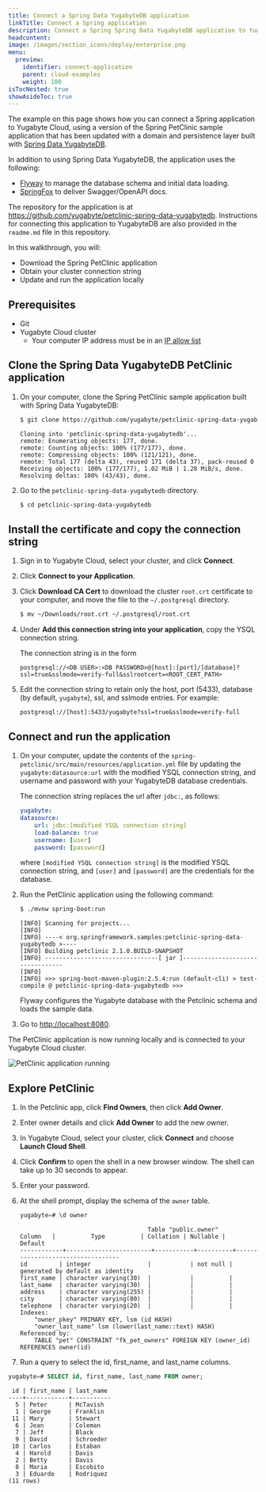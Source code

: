 ```yaml
---
title: Connect a Spring Data YugabyteDB application
linkTitle: Connect a Spring application
description: Connect a Spring Spring Data YugabyteDB application to Yugabyte Cloud.
headcontent:
image: /images/section_icons/deploy/enterprise.png
menu:
  preview:
    identifier: connect-application
    parent: cloud-examples
    weight: 100
isTocNested: true
showAsideToc: true
---
```


The example on this page shows how you can connect a Spring application to Yugabyte Cloud, using a version of the Spring PetClinic sample application that has been updated with a domain and persistence layer built with [Spring Data YugabyteDB](https://github.com/yugabyte/spring-data-yugabytedb).

In addition to using Spring Data YugabyteDB, the application uses the following:

- [Flyway](https://flywaydb.org/) to manage the database schema and initial data loading.
- [SpringFox](https://springfox.github.io/springfox/) to deliver Swagger/OpenAPI docs.

The repository for the application is at <https://github.com/yugabyte/petclinic-spring-data-yugabytedb>. Instructions for connecting this application to YugabyteDB are also provided in the `readme.md` file in this repository.

In this walkthrough, you will:

- Download the Spring PetClinic application
- Obtain your cluster connection string
- Update and run the application locally

## Prerequisites

- Git
- Yugabyte Cloud cluster
  - Your computer IP address must be in an [IP allow list](../../cloud-secure-clusters/add-connections/)

## Clone the Spring Data YugabyteDB PetClinic application

1. On your computer, clone the Spring PetClinic sample application built with Spring Data YugabyteDB:

    ```sh
    $ git clone https://github.com/yugabyte/petclinic-spring-data-yugabytedb.git
    ```

    ```output
    Cloning into 'petclinic-spring-data-yugabytedb'...
    remote: Enumerating objects: 177, done.
    remote: Counting objects: 100% (177/177), done.
    remote: Compressing objects: 100% (121/121), done.
    remote: Total 177 (delta 43), reused 171 (delta 37), pack-reused 0
    Receiving objects: 100% (177/177), 1.02 MiB | 1.28 MiB/s, done.
    Resolving deltas: 100% (43/43), done.
    ```

1. Go to the `petclinic-spring-data-yugabytedb` directory.

    ```sh
    $ cd petclinic-spring-data-yugabytedb
    ```

## Install the certificate and copy the connection string

1. Sign in to Yugabyte Cloud, select your cluster, and click **Connect**.

1. Click **Connect to your Application**.

1. Click **Download CA Cert** to download the cluster `root.crt` certificate to your computer, and move the file to the `~/.postgresql` directory.

    ```sh
    $ mv ~/Downloads/root.crt ~/.postgresql/root.crt
    ```

1. Under **Add this connection string into your application**, copy the YSQL connection string.

    The connection string is in the form

    ```url
    postgresql://<DB USER>:<DB PASSWORD>@[host]:[port]/[database]?ssl=true&sslmode=verify-full&sslrootcert=<ROOT_CERT_PATH>
    ```

1. Edit the connection string to retain only the host, port (5433), database (by default, `yugabyte`), ssl, and sslmode entries. For example:

    ```url
    postgresql://[host]:5433/yugabyte?ssl=true&sslmode=verify-full
    ```

## Connect and run the application

1. On your computer, update the contents of the `spring-petclinic/src/main/resources/application.yml` file by updating the `yugabyte:datasource:url` with the modified YSQL connection string, and username and password with your YugabyteDB database credentials.

    The connection string replaces the url after `jdbc:`, as follows:

    ```yaml
    yugabyte:
    datasource:
        url: jdbc:[modified YSQL connection string]
        load-balance: true
        username: [user]
        password: [password]
    ```

    where `[modified YSQL connection string]` is the modified YSQL connection string, and `[user]` and `[password]` are the credentials for the database.

1. Run the PetClinic application using the following command:

    ```sh
    $ ./mvnw spring-boot:run
    ```

    ```output
    [INFO] Scanning for projects...
    [INFO]
    [INFO] ----< org.springframework.samples:petclinic-spring-data-yugabytedb >----
    [INFO] Building petclinic 2.1.0.BUILD-SNAPSHOT
    [INFO] --------------------------------[ jar ]---------------------------------
    [INFO]
    [INFO] >>> spring-boot-maven-plugin:2.5.4:run (default-cli) > test-compile @ petclinic-spring-data-yugabytedb >>>
    ```

    Flyway configures the Yugabyte database with the Petclinic schema and loads the sample data.

1. Go to <http://localhost:8080>.

The PetClinic application is now running locally and is connected to your Yugabyte Cloud cluster.

![PetClinic application running](/images/yb-cloud/petclinic-springdata.png)

## Explore PetClinic

1. In the Petclinic app, click **Find Owners**, then click **Add Owner**.

1. Enter owner details and click **Add Owner** to add the new owner.

1. In Yugabyte Cloud, select your cluster, click **Connect** and choose **Launch Cloud Shell**.

1. Click **Confirm** to open the shell in a new browser window. The shell can take up to 30 seconds to appear.

1. Enter your password.

1. At the shell prompt, display the schema of the `owner` table.

    ```sql
    yugabyte=# \d owner
    ```

    ```output
                                        Table "public.owner"
    Column   |          Type          | Collation | Nullable |             Default
    ------------+------------------------+-----------+----------+----------------------------------
    id         | integer                |           | not null | generated by default as identity
    first_name | character varying(30)  |           |          |
    last_name  | character varying(30)  |           |          |
    address    | character varying(255) |           |          |
    city       | character varying(80)  |           |          |
    telephone  | character varying(20)  |           |          |
    Indexes:
        "owner_pkey" PRIMARY KEY, lsm (id HASH)
        "owner_last_name" lsm (lower(last_name::text) HASH)
    Referenced by:
        TABLE "pet" CONSTRAINT "fk_pet_owners" FOREIGN KEY (owner_id) REFERENCES owner(id)
    ```

1. Run a query to select the id, first_name, and last_name columns.

```sql
yugabyte=# SELECT id, first_name, last_name FROM owner;
```

```output
 id | first_name | last_name
----+------------+-----------
  5 | Peter      | McTavish
  1 | George     | Franklin
 11 | Mary       | Stewart
  6 | Jean       | Coleman
  7 | Jeff       | Black
  9 | David      | Schroeder
 10 | Carlos     | Estaban
  4 | Harold     | Davis
  2 | Betty      | Davis
  8 | Maria      | Escobito
  3 | Eduardo    | Rodriquez
(11 rows)
```
